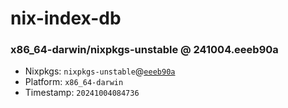 # nix-index-db
### x86_64-darwin/nixpkgs-unstable @ 241004.eeeb90a
- Nixpkgs: `nixpkgs-unstable`@[`eeeb90a`](https://github.com/NixOS/nixpkgs/commit/eeeb90a1dd3c9bea3afdbc76fd34d0fb2a727c7a)
- Platform: `x86_64-darwin`
- Timestamp: `20241004084736`
